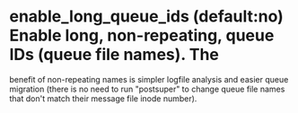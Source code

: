 # enable_long_queue_ids (default:no)  Enable long, non-repeating, queue IDs (queue file names).  The
benefit of non-repeating names is simpler logfile analysis and
easier queue migration (there is no need to run "postsuper" to
change queue file names that don't match their message file inode
number).  